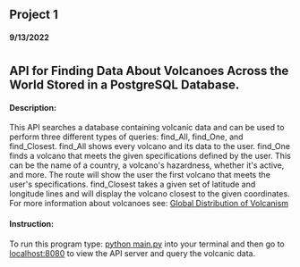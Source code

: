 ## Project 1
#### 9/13/2022
# 
## API for Finding Data About Volcanoes Across the World Stored in a PostgreSQL Database.
#### Description: 

This API searches a database containing volcanic data and can be used to perform three different
types of queries: find_All, find_One, and find_Closest. find_All shows every volcano and its data to
the user. find_One finds a volcano that meets the given specifications defined by the user. This can be
the name of a country, a volcano's hazardness, whether it's active, and more. The route will show the
user the first volcano that meets the user's specifications. find_Closest takes a given set of 
latitude and longitude lines and will display the volcano closest to the given coordinates. For more
information about volcanoes see: [Global Distribution of Volcanism](https://www.preventionweb.net/english/hyogo/gar/2015/en/bgdocs/risk-section/GVMd.%20Global%20Volcanic%20Hazards%20and%20Risk%20Country%20volcanic%20hazard%20and%20risk%20profiles..pdf)


#### Instruction:

To run this program type: <u>python main.py</u> into your terminal and then go to <u>localhost:8080</u>
to view the API server and query the volcanic data.
